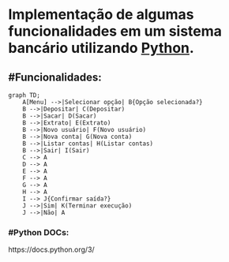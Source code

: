 <h1>Implementação de algumas funcionalidades em um sistema bancário utilizando <u>Python</u>.</h1> 
<h2>
#Funcionalidades: 
</h2>

```mermaid
graph TD;
    A[Menu] -->|Selecionar opção| B{Opção selecionada?}
    B -->|Depositar| C(Depositar)
    B -->|Sacar| D(Sacar)
    B -->|Extrato| E(Extrato)
    B -->|Novo usuário| F(Novo usuário)
    B -->|Nova conta| G(Nova conta)
    B -->|Listar contas| H(Listar contas)
    B -->|Sair| I(Sair)
    C --> A
    D --> A
    E --> A
    F --> A
    G --> A
    H --> A
    I --> J{Confirmar saída?}
    J -->|Sim| K(Terminar execução)
    J -->|Não| A

```

<h3>#Python DOCs:</h3>https://docs.python.org/3/

